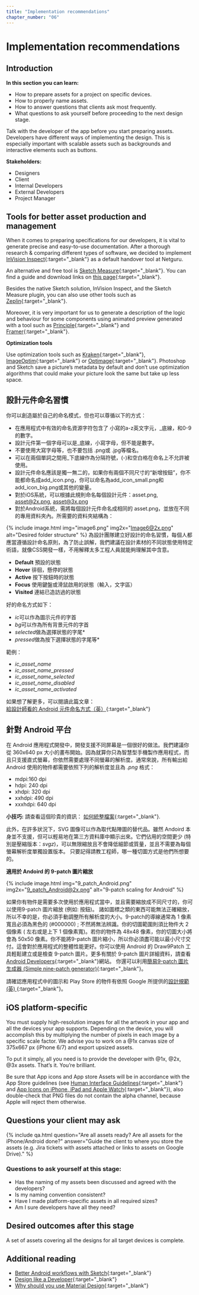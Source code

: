 ```yaml
---
title: "Implementation recommendations"
chapter_number: "06"
---
```


# Implementation recommendations

## Introduction
**In this section you can learn:**
- How to prepare assets for a project on specific devices.
- How to properly name assets.
- How to answer questions that clients ask most frequently.
- What questions to ask yourself before proceeding to the next design stage.

Talk with the developer of the app before you start preparing assets. Developers have different ways of implementing the design. This is especially important with scalable assets such as backgrounds and interactive elements such as buttons.

**Stakeholders:**
- Designers
- Client
- Internal Developers
- External Developers
- Project Manager

## Tools for better asset production and management

When it comes to preparing specifications for our developers, it is vital to generate precise and easy-to-use documentation.
After a thorough research & comparing different types of software, we decided to implement [InVision Inspect](https://www.invisionapp.com/feature/inspect){:target="_blank"} as a default handover tool at Netguru.

An alternative and free tool is [Sketch Measure](http://utom.design/measure/how-to.html){:target="_blank"}. You can find a guide and download links on [this page](https://github.com/utom/sketch-measure){:target="_blank"}.

Besides the native Sketch solution, InVision Inspect, and the Sketch Measure plugin, you can also use other tools such as [Zeplin](https://zeplin.io/){:target="_blank"}.

Moreover, it is very important for us to generate a description of the logic and behaviour for some components using animated preview generated with a tool such as [Principle](http://principleformac.com){:target="_blank"} and [Framer](https://framer.com){:target="_blank"}.

**Optimization tools**

Use optimization tools such as [Kraken](https://kraken.io/web-interface){:target="_blank"}, [ImageOptim](https://imageoptim.com/mac){:target="_blank"} or [Optimage](http://getoptimage.com/){:target="_blank"}. Photoshop and Sketch save a picture’s metadata by default and don’t use optimization algorithms that could make your picture look the same but take up less space.

## 設計元件命名習慣

你可以創造屬於自己的命名模式，但也可以尊循以下的方式：

- 在應用程式中有效的命名資源字符包含了 小寫的a-z英文字元，_底線，和0-9的數字。
- 設計元件第一個字母可以是_底線，小寫字母，但不能是數字。
- 不要使用大寫字母等，也不要包括 .png或 .jpg等檔名。
- 可以在兩個單詞之間用_下底線作為分隔符號，(-)和空白格在命名上不允許被使用。
- 設計元件命名應該是獨一無二的，如果你有兩個不同尺寸的“新增按鈕”，你不能都命名成add_icon.png，你可以命名為add_icon_small.png和add_icon_big.png或其他的變量。
- 對於iOS系統，可以根據此規則命名每個設計元件：asset.png, asset@2x.png, asset@3x.png
- 對於Android系統，需將每個設計元件命名成相同的 asset.png，並放在不同的專用資料夾內。所需要的資料夾結構為：

{% include image.html img="image6.png" img2x="Image6@2x.png" alt="Desired folder structure" %}
為設計團隊建立好設計的命名習慣，每個人都應當遵循設計命名原則，為了防止誤解，我們建議在設計素材的不同狀態使用特定術語，就像CSS開發一樣，不用解釋太多工程人員就能夠理解其中含意。

- **Default** 預設的狀態
- **Hover** 徘徊，懸停的狀態
- **Active** 按下按鈕時的狀態
- **Focus** 使用鍵盤或滑鼠啟用的狀態（輸入，文字區）
- **Visited** 連結已造訪過的狀態

好的命名方式如下：

- *ic*可以作為圖示元件的字首
- *bg*可以作為所有背景元件的字首
- *selected*做為選擇狀態的字尾*
- *pressed*做為按下選擇狀態的字尾等*

範例：

- *ic_asset_name*
- *ic_asset_name_pressed*
- *ic_asset_name_selected*
- *ic_asset_name_disabled*
- *ic_asset_name_activated*

如果想了解更多，可以閱讀此篇文章：[給設計師看的 Android 元件命名方式（英）](https://medium.com/@AkhilDad/a-designers-guide-for-naming-android-assets-f790359d11e5#.8gk28dx78){:target="_blank"}

## 針對 Android 平台

在 Android 應用程式開發中，開發支援不同屏幕是一個很好的做法。我們建議你從 360x640 px 大小的畫布開始。因為就算你只為智慧型手機製作應用程式，而且只支援直式螢幕，你依然需要處理不同螢幕的解析度。通常來說，所有輸出給 Android 使用的物件都需要依照下列的解析度並且為 *.png* 格式：

- mdpi:160 dpi
- hdpi: 240 dpi
- xhdpi: 320 dpi
- xxhdpi: 490 dpi
- xxxhdpi: 640 dpi

**小技巧:** 請查看這個珍貴的資訊： [如何統整檔案](https://gist.github.com/melvitax/fd592a162ad4fe48bd57){:target="_blank"}.

此外，在許多狀況下，SVG 圖像可以作為取代點陣圖的替代品。雖然 Andoird 本身並不支援，但可以輕易地在第三方資料庫中顯示出來。它們佔用的空間更少 (特別是壓縮版本：*svgz*)，可以無限縮放且不會降低細節或質量，並且不需要為每個螢幕解析度單獨設置版本。
只要記得請教工程師，哪一種切圖方式是他們所想要的。


**適用於 Andoird 的 9-patch 圖片縮放**

{% include image.html img="9_patch_Android.png" img2x="9_patch_Android@2x.png" alt="9-patch scaling for Android" %}

如果你有物件是需要多次使用於應用程式當中，並且需要縮放成不同尺寸的，你可以使用9-patch 圖片縮放 (例如: 按鈕)。 諸如圖標之類的東西可能無法正確縮放，所以不幸的是，你必須手動調整所有解析度的大小。9-patch的導線通常為 1 像素寬且必須為黑色的 (#000000) ; 不然將無法辨識。你的切圖範圍則須比物件大 2 個像素 ( 左右或是上下 1 個像素寬)。若你的物件為 48x48 像素，你的切圖大小將會為 50x50 像素。你不能將9-patch 圖片縮小，所以你必須盡可能以最小尺寸交付。這會對於應用程式的整體性能更好。你可以使用 Android 的 Draw9Patch 工具輕鬆建立或是檢查 9-patch 圖片。更多有關於 9-patch 圖片詳細資料，請查看 [Android Developers](http://developer.android.com/tools/help/draw9patch.html){:target="_blank"}網站。 你還可以利用[簡易9-patch 圖片生成器 (Simple nine-patch generator)](https://romannurik.github.io/AndroidAssetStudio/nine-patches.html#&sourceDensity=320&name=example){:target="_blank"}。

請確認應用程式中的圖示和 Play Store 的物件有依照 Google 所提供的[設計規範 (英) ](https://support.google.com/googleplay/android-developer/answer/1078870?hl=en){:target="_blank"}。

## iOS platform-specific

You must supply high-resolution images for all the artwork in your app and all the devices your app supports. Depending on the device, you will accomplish this by multiplying the number of pixels in each image by a specific scale factor. We advise you to work on a @1x canvas size of 375x667 px (iPhone 6/7) and export upsized assets.

To put it simply, all you need is to provide the developer with @1x, @2x, @3x assets. That’s it. You’re brilliant.

Be sure that App icons and App store Assets will be in accordance with the App Store guidelines (see [Human Interface Guidelines](https://developer.apple.com/ios/human-interface-guidelines/graphics/app-icon/){:target="_blank"} and [App Icons on iPhone, iPad and Apple Watch](https://developer.apple.com/library/content/qa/qa1686/_index.html){:target="_blank"}), also double-check that PNG files do not contain the alpha channel, because Apple will reject them otherwise.

## Questions your client may ask

{% include qa.html question="Are all assets ready? Are all assets for the iPhone/Android done?" answer="Guide the client to where you store the assets (e.g. Jira tickets with assets attached or links to assets on Google Drive)." %}

### Questions to ask yourself at this stage:

- Has the naming of my assets been discussed and agreed with the developers?
- Is my naming convention consistent?
- Have I made platform-specific assets in all required sizes?
- Am I sure developers have all they need?

## Desired outcomes after this stage

A set of assets covering all the designs for all target devices is complete.

## Additional reading
- [Better Android workflows with Sketch](https://medium.com/@lmindler/using-sketch-3-and-a-bit-of-fairy-dust-for-a-better-android-workflow-f667d0048855#.lgpmpu10m){:target="_blank"}
- [Design like a Developer](https://medium.com/going-your-way-anyway/design-like-a-developer-b92f7a8f4520#.1ynw77olc){:target="_blank"}
- [Why should you use Material Design](https://www.netguru.co/blog/why-should-you-use-material-design){:target="_blank"}
